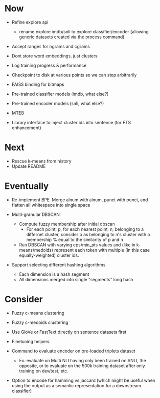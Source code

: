 # Now

- Refine explore api
    - rename explore imdb/snli to explore classifier/encoder (allowing generic
      datasets created via the process command)

- Accept ranges for ngrams and cgrams
- Dont store word embeddings, just clusters
- Log training progress & performance
- Checkpoint to disk at various points so we can stop arbitrarily

- FAISS binding for bitmaps
- Pre-trained classifier models (imdb, what else?)
- Pre-trained encoder models (snli, what else?)

- MTEB
- Library interface to inject cluster ids into sentence (for FTS enhancement)

# Next

- Rescue k-means from history
- Update README

# Eventually

- Re-implement BPE. Merge alnum with alnum, punct with punct, and flatten all
  whitespace into single space

- Multi-granular DBSCAN
    - Compute fuzzy membership after initial dbscan
        - For each point, p, for each nearest point, n, belonging to a differnet
          cluster, consider p as belonging to n's cluster with a membership %
          equal to the similarity of p and n
    - Run DBSCAN with varying eps/min_pts values and (like in k-means/medoids)
      represent each token with multiple (in this case equally-weighted) cluster
      ids.

- Support selecting different hashing algorithms
    - Each dimension is a hash segment
    - All dimensions merged into single "segments" long hash

# Consider

- Fuzzy c-means clustering
- Fuzzy c-medoids clustering

- Use GloVe or FastText directly on sentence datasets first
- Finetuning helpers

- Command to evaluate encoder on pre-loaded triplets dataset
    - Ex. evaluate on Multi NLI having only been trained on SNLI, the opposite,
      or to evaluate on the 500k training dataset after only training on
      dev/test, etc.

- Option to encode for hamming vs jaccard (which might be useful when using the
  output as a semantic representation for a downstream classifier)
